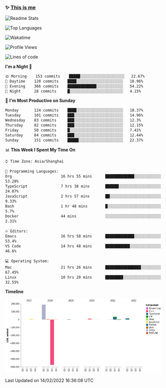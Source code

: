 <!--

**icyzeroice/icyzeroice** is a ✨ _special_ ✨ repository because its `README.md` (this file) appears on your GitHub profile.

Here are some ideas to get you started:

- 🔭 I’m currently working on ...
- 🌱 I’m currently learning ...
- 👯 I’m looking to collaborate on ...
- 🤔 I’m looking for help with ...
- 💬 Ask me about ...
- 📫 How to reach me: ...
- 😄 Pronouns: ...
- ⚡ Fun fact: ...

-->

### ✨ [This is me](https://shakugan.fandom.com/wiki/Serment)

![Readme Stats](https://github-readme-stats.vercel.app/api?username=icyzeroice)

![Top Languages](https://github-readme-stats.vercel.app/api/top-langs/?username=icyzeroice&exclude_repo=scutie2015-digimon&layout=compact&langs_count=5)

![Wakatime](https://github-readme-stats.vercel.app/api/wakatime?username=icyzeroice)

<!--START_SECTION:waka-->
![Profile Views](http://img.shields.io/badge/Profile%20Views-9-blue)

![Lines of code](https://img.shields.io/badge/From%20Hello%20World%20I%27ve%20Written--295%20Thousand%20lines%20of%20code-blue)

**I'm a Night 🦉** 

```text
🌞 Morning    153 commits    █████░░░░░░░░░░░░░░░░░░░░   22.67% 
🌆 Daytime    128 commits    ████░░░░░░░░░░░░░░░░░░░░░   18.96% 
🌃 Evening    366 commits    █████████████░░░░░░░░░░░░   54.22% 
🌙 Night      28 commits     █░░░░░░░░░░░░░░░░░░░░░░░░   4.15%

```
📅 **I'm Most Productive on Sunday** 

```text
Monday       124 commits    ████░░░░░░░░░░░░░░░░░░░░░   18.37% 
Tuesday      101 commits    ███░░░░░░░░░░░░░░░░░░░░░░   14.96% 
Wednesday    83 commits     ███░░░░░░░░░░░░░░░░░░░░░░   12.3% 
Thursday     82 commits     ███░░░░░░░░░░░░░░░░░░░░░░   12.15% 
Friday       50 commits     █░░░░░░░░░░░░░░░░░░░░░░░░   7.41% 
Saturday     84 commits     ███░░░░░░░░░░░░░░░░░░░░░░   12.44% 
Sunday       151 commits    █████░░░░░░░░░░░░░░░░░░░░   22.37%

```


📊 **This Week I Spent My Time On** 

```text
⌚︎ Time Zone: Asia/Shanghai

💬 Programming Languages: 
Org                      16 hrs 55 mins      █████████████░░░░░░░░░░░░   53.28% 
TypeScript               7 hrs 38 mins       ██████░░░░░░░░░░░░░░░░░░░   24.07% 
JavaScript               2 hrs 57 mins       ██░░░░░░░░░░░░░░░░░░░░░░░   9.33% 
Bash                     1 hr 48 mins        █░░░░░░░░░░░░░░░░░░░░░░░░   5.7% 
Docker                   44 mins             ░░░░░░░░░░░░░░░░░░░░░░░░░   2.31%

🔥 Editors: 
Emacs                    16 hrs 58 mins      █████████████░░░░░░░░░░░░   53.4% 
VS Code                  14 hrs 48 mins      ███████████░░░░░░░░░░░░░░   46.6%

💻 Operating System: 
Mac                      21 hrs 26 mins      ████████████████░░░░░░░░░   67.45% 
Linux                    10 hrs 20 mins      ████████░░░░░░░░░░░░░░░░░   32.55%

```

**Timeline**

![Chart not found](https://raw.githubusercontent.com/icyzeroice/icyzeroice/main/charts/bar_graph.png) 


 Last Updated on 14/02/2022 16:36:08 UTC
<!--END_SECTION:waka-->

<!--

### Related
- https://github.com/abhisheknaiidu/awesome-github-profile-readme
- https://github.com/coderjojo/creative-profile-readme
- https://github.com/elangosundar/awesome-README-templates
- https://github.com/durgeshsamariya/awesome-github-profile-readme-templates
- https://github.com/anmol098/waka-readme-stats

-->
